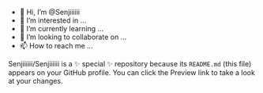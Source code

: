 - 👋 Hi, I’m @Senjiiiiii
- 👀 I’m interested in ...
- 🌱 I’m currently learning ...
- 💞️ I’m looking to collaborate on ...
- 📫 How to reach me ...


Senjiiiiii/Senjiiiiii is a ✨ special ✨ repository because its `README.md` (this file) appears on your GitHub profile.
You can click the Preview link to take a look at your changes.

